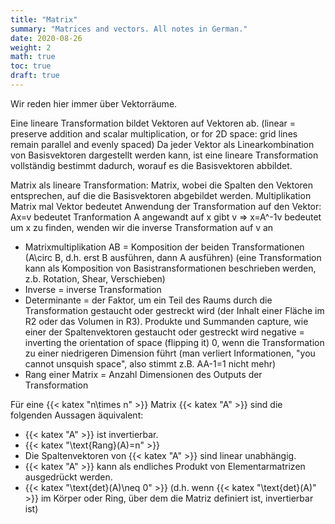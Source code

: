 ```yaml
---
title: "Matrix"
summary: "Matrices and vectors. All notes in German."
date: 2020-08-26
weight: 2
math: true
toc: true
draft: true
---
```


Wir reden hier immer über Vektorräume.

Eine lineare Transformation bildet Vektoren auf Vektoren ab.
(linear = preserve addition and scalar multiplication, or for 2D space: grid lines remain parallel and evenly spaced)
Da jeder Vektor als Linearkombination von Basisvektoren dargestellt werden kann, ist eine lineare Transformation vollständig bestimmt dadurch, worauf es die Basisvektoren abbildet.

Matrix als lineare Transformation:
Matrix, wobei die Spalten den Vektoren entsprechen, auf die die Basisvektoren abgebildet werden.
Multiplikation Matrix mal Vektor bedeutet Anwendung der Transformation auf den Vektor:
    Ax=v bedeutet Tranformation A angewandt auf x gibt v
=>  x=A^-1v bedeutet um x zu finden, wenden wir die inverse Transformation auf v an

* Matrixmultiplikation AB = Komposition der beiden Transformationen (A\circ B, d.h. erst B ausführen, dann A ausführen)
  (eine Transformation kann als Komposition von Basistransformationen beschrieben werden, z.b. Rotation, Shear, Verschieben)
* Inverse = inverse Transformation
* Determinante = der Faktor, um ein Teil des Raums durch die Transformation gestaucht oder gestreckt wird (der Inhalt einer Fläche im R2 oder das Volumen in R3).
  Produkte und Summanden capture, wie einer der Spaltenvektoren gestaucht oder gestreckt wird
  negative = inverting the orientation of space (flipping it)
  0, wenn die Transformation zu einer niedrigeren Dimension führt (man verliert Informationen, "you cannot unsquish space", also stimmt z.B. AA-1=1 nicht mehr)
* Rang einer Matrix = Anzahl Dimensionen des Outputs der Transformation

Für eine {{< katex "n\times n" >}} Matrix {{< katex "A" >}} sind die folgenden Aussagen äquivalent:

* {{< katex "A" >}} ist invertierbar.
* {{< katex "\text{Rang}(A)=n" >}}
* Die Spaltenvektoren von {{< katex "A" >}} sind linear unabhängig.
* {{< katex "A" >}} kann als endliches Produkt von Elementarmatrizen ausgedrückt werden.
* {{< katex "\text{det}(A)\neq 0" >}} (d.h. wenn {{< katex "\text{det}(A)" >}} im Körper oder Ring, über dem die Matriz definiert ist, invertierbar ist)
